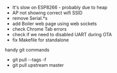 - It's slow on ESP8266 - probably due to heap
- AP not showing correct wifi SSID
- remove Serial.*s
- add Boiler web page using web sockets
- check Chrome Tab errors
- check if we need to disabled UART during OTA
- fix Makefile for standalone

handy git commands
- git pull --tags -f
- git pull upstream master